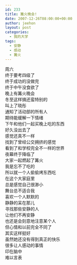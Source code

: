 ```yaml
---
id: 233
title: 篝火晚会!
date: 2007-12-26T08:00:00+00:00
author: jeehon
layout: post
categories:
  - 我的大学
tags:
  - 安静
  - 感动
  - 篝火
---
```

周六  
终于要考四级了  
终于成功的没做完  
终于中午没食欲了  
晚上有篝火晚会  
冬至这样搞还蛮特别的  
叫上了晓彤  
通知了活动部的所有人  
期待能缓解一下情绪  
下午和他们一起买晚上吃的东西  
好久没出去了  
感觉还真不一样  
找到了曾经公交拥挤的感觉  
看到了和学校完全不一样的世界  
夜幕终于降临了  
大家一起燃起了篝火  
我是忘不了吃的  
所以就一个人偷偷烤东西吃  
在这个大家庭里  
总是感觉自己很渺小  
舞台总不适合我  
喜欢一个人默默的  
静静的呆在那儿  
寻找那些安静的人  
让他们不再安静  
也还是会刻意地注意某个人  
但心情和以前完全不同了  
其实这样挺好  
虽然她还没有得到真正的快乐  
很多让人感动的事情  
印在脑中  
难以言表